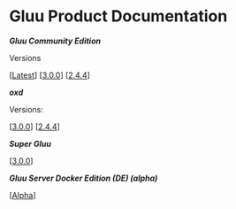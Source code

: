 # Gluu Product Documentation

***Gluu Community Edition***

Versions
		
[[Latest](./docs/3.0.1)]		[[3.0.0](./docs/3.0.0)] 		[[2.4.4](./docs/2.4.4)]


***oxd***

Versions:


[[3.0.0](./oxd/3.0.0)]     [[2.4.4](./oxd/2.4.4)]


***Super Gluu***

[[3.0.0](./supergluu/3.0.0)]

***Gluu Server Docker Edition (DE) (alpha)***

[[Alpha](./de/alpha)]


